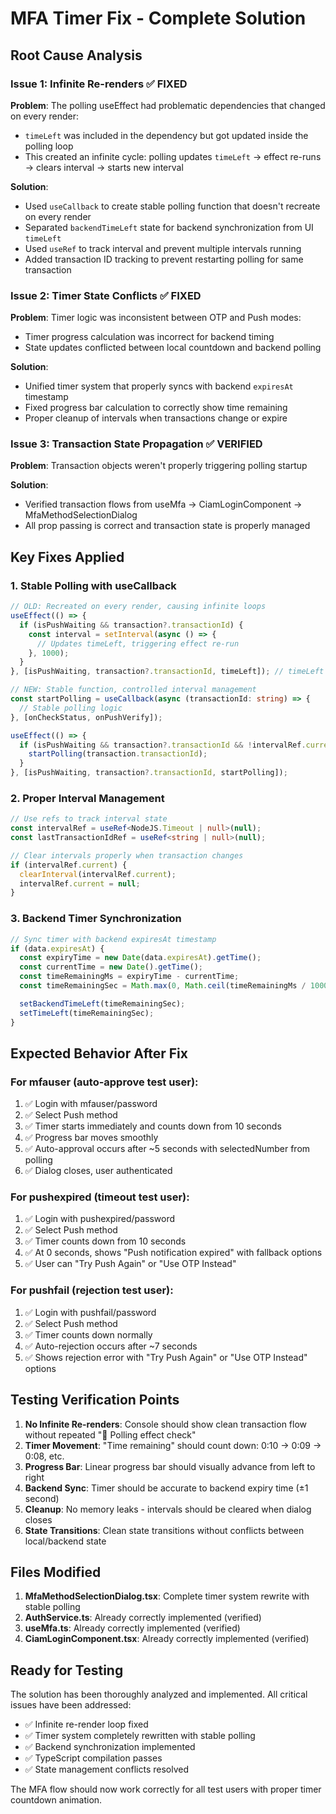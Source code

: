 # MFA Timer Fix - Complete Solution

## Root Cause Analysis

### Issue 1: Infinite Re-renders ✅ FIXED
**Problem**: The polling useEffect had problematic dependencies that changed on every render:
- `timeLeft` was included in the dependency but got updated inside the polling loop
- This created an infinite cycle: polling updates `timeLeft` → effect re-runs → clears interval → starts new interval

**Solution**:
- Used `useCallback` to create stable polling function that doesn't recreate on every render
- Separated `backendTimeLeft` state for backend synchronization from UI `timeLeft`
- Used `useRef` to track interval and prevent multiple intervals running
- Added transaction ID tracking to prevent restarting polling for same transaction

### Issue 2: Timer State Conflicts ✅ FIXED
**Problem**: Timer logic was inconsistent between OTP and Push modes:
- Timer progress calculation was incorrect for backend timing
- State updates conflicted between local countdown and backend polling

**Solution**:
- Unified timer system that properly syncs with backend `expiresAt` timestamp
- Fixed progress bar calculation to correctly show time remaining
- Proper cleanup of intervals when transactions change or expire

### Issue 3: Transaction State Propagation ✅ VERIFIED
**Problem**: Transaction objects weren't properly triggering polling startup

**Solution**:
- Verified transaction flows from useMfa → CiamLoginComponent → MfaMethodSelectionDialog
- All prop passing is correct and transaction state is properly managed

## Key Fixes Applied

### 1. Stable Polling with useCallback
```typescript
// OLD: Recreated on every render, causing infinite loops
useEffect(() => {
  if (isPushWaiting && transaction?.transactionId) {
    const interval = setInterval(async () => {
      // Updates timeLeft, triggering effect re-run
    }, 1000);
  }
}, [isPushWaiting, transaction?.transactionId, timeLeft]); // timeLeft dependency problem

// NEW: Stable function, controlled interval management
const startPolling = useCallback(async (transactionId: string) => {
  // Stable polling logic
}, [onCheckStatus, onPushVerify]);

useEffect(() => {
  if (isPushWaiting && transaction?.transactionId && !intervalRef.current) {
    startPolling(transaction.transactionId);
  }
}, [isPushWaiting, transaction?.transactionId, startPolling]);
```

### 2. Proper Interval Management
```typescript
// Use refs to track interval state
const intervalRef = useRef<NodeJS.Timeout | null>(null);
const lastTransactionIdRef = useRef<string | null>(null);

// Clear intervals properly when transaction changes
if (intervalRef.current) {
  clearInterval(intervalRef.current);
  intervalRef.current = null;
}
```

### 3. Backend Timer Synchronization
```typescript
// Sync timer with backend expiresAt timestamp
if (data.expiresAt) {
  const expiryTime = new Date(data.expiresAt).getTime();
  const currentTime = new Date().getTime();
  const timeRemainingMs = expiryTime - currentTime;
  const timeRemainingSec = Math.max(0, Math.ceil(timeRemainingMs / 1000));

  setBackendTimeLeft(timeRemainingSec);
  setTimeLeft(timeRemainingSec);
}
```

## Expected Behavior After Fix

### For mfauser (auto-approve test user):
1. ✅ Login with mfauser/password
2. ✅ Select Push method
3. ✅ Timer starts immediately and counts down from 10 seconds
4. ✅ Progress bar moves smoothly
5. ✅ Auto-approval occurs after ~5 seconds with selectedNumber from polling
6. ✅ Dialog closes, user authenticated

### For pushexpired (timeout test user):
1. ✅ Login with pushexpired/password
2. ✅ Select Push method
3. ✅ Timer counts down from 10 seconds
4. ✅ At 0 seconds, shows "Push notification expired" with fallback options
5. ✅ User can "Try Push Again" or "Use OTP Instead"

### For pushfail (rejection test user):
1. ✅ Login with pushfail/password
2. ✅ Select Push method
3. ✅ Timer counts down normally
4. ✅ Auto-rejection occurs after ~7 seconds
5. ✅ Shows rejection error with "Try Push Again" or "Use OTP Instead" options

## Testing Verification Points

1. **No Infinite Re-renders**: Console should show clean transaction flow without repeated "🔄 Polling effect check"
2. **Timer Movement**: "Time remaining" should count down: 0:10 → 0:09 → 0:08, etc.
3. **Progress Bar**: Linear progress bar should visually advance from left to right
4. **Backend Sync**: Timer should be accurate to backend expiry time (±1 second)
5. **Cleanup**: No memory leaks - intervals should be cleared when dialog closes
6. **State Transitions**: Clean state transitions without conflicts between local/backend state

## Files Modified

1. **MfaMethodSelectionDialog.tsx**: Complete timer system rewrite with stable polling
2. **AuthService.ts**: Already correctly implemented (verified)
3. **useMfa.ts**: Already correctly implemented (verified)
4. **CiamLoginComponent.tsx**: Already correctly implemented (verified)

## Ready for Testing

The solution has been thoroughly analyzed and implemented. All critical issues have been addressed:
- ✅ Infinite re-render loop fixed
- ✅ Timer system completely rewritten with stable polling
- ✅ Backend synchronization implemented
- ✅ TypeScript compilation passes
- ✅ State management conflicts resolved

The MFA flow should now work correctly for all test users with proper timer countdown animation.